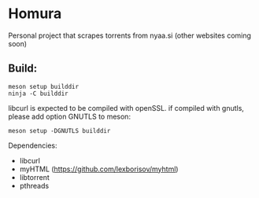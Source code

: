 # Homura
Personal project that scrapes torrents from nyaa.si (other websites coming soon)

## Build:
```
meson setup builddir
ninja -C builddir
```

libcurl is expected to be compiled with openSSL.
if compiled with gnutls, please add option GNUTLS to meson: 
```
meson setup -DGNUTLS builddir
```

Dependencies: 

* libcurl 
* myHTML (https://github.com/lexborisov/myhtml)
* libtorrent
* pthreads
